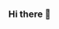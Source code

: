 ### Hi there 👋

<!--
**saoqi89/saoqi89** is a ✨ _special_ ✨ repository because its `README.md` (this file) appears on your GitHub profile.

Here are some ideas to get you started:

- 🔭 I’m currently working on ...
- 🌱 I’m currently learning ...
- 👯 I’m looking to collaborate on ...
- 🤔 I’m looking for help with ...
- 💬 Ask me about ...
- 📫 How to reach me: ...
- 😄 Pronouns: ...
- ⚡ Fun fact: ...
-->
<!--
![Github Stats](https://github-readme-stats.vercel.app/api?username=saoqi89&show_icons=true&theme=dark&count_private=true)

![Most Used Languages](https://github-readme-stats.vercel.app/api/top-langs/?username=saoqi89&theme=dark&layout=compact)
-->
